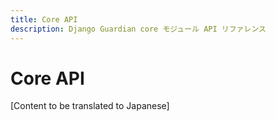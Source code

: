 ```yaml
---
title: Core API
description: Django Guardian core モジュール API リファレンス
---
```


# Core API

[Content to be translated to Japanese]

<!-- This page content will be translated from the main English api/core.md -->
